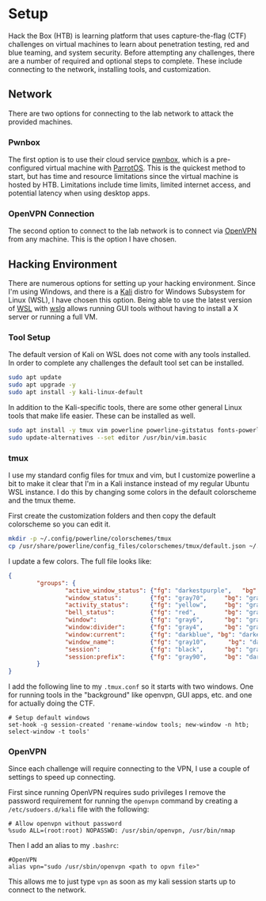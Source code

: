 # Setup

Hack the Box (HTB) is learning platform that uses capture-the-flag (CTF) challenges on virtual machines to learn about penetration testing, red and blue teaming, and system security.  Before attempting any challenges, there are a number of required and optional steps to complete.  These include connecting to the network, installing tools, and customization.

## Network

There are two options for connecting to the lab network to attack the provided machines.

### Pwnbox

The first option is to use their cloud service [pwnbox](https://help.hackthebox.com/en/articles/5185608-introduction-to-pwnbox "Introduction to pwnbox"), which is a pre-configured virtual machine with [ParrotOS](https://www.parrotsec.org/ "Parrot Security").  This is the quickest method to start, but has time and resource limitations since the virtual machine is hosted by HTB.  Limitations include time limits, limited internet access, and potential latency when using desktop apps.

### OpenVPN Connection

The second option to connect to the lab network is to connect via [OpenVPN](https://help.hackthebox.com/en/articles/5185687-introduction-to-lab-access "Introduction to Lab Access") from any machine.  This is the option I have chosen.

## Hacking Environment

There are numerous options for setting up your hacking environment.  Since I'm using Windows, and there is a [Kali](https://apps.microsoft.com/store/detail/kali-linux/9PKR34TNCV07?hl=en-us&gl=us&rtc=1 "Kali Linux for WSL") distro for Windows Subsystem for Linux (WSL), I have chosen this option.  Being able to use the latest version of [WSL](https://apps.microsoft.com/store/detail/windows-subsystem-for-linux/9P9TQF7MRM4R "Windows Subsystem for Linux") with [wslg](https://learn.microsoft.com/en-us/windows/wsl/tutorials/gui-apps "Run Linux GUI apps on the Windows Subsystem for Linux") allows running GUI tools without having to install a X server or running a full VM.

### Tool Setup

The default version of Kali on WSL does not come with any tools installed.  In order to complete any challenges the default tool set can be installed.

```bash
sudo apt update
sudo apt upgrade -y
sudo apt install -y kali-linux-default
```

In addition to the Kali-specific tools, there are some other general Linux tools that make life easier.  These can be installed as well.

```bash
sudo apt install -y tmux vim powerline powerline-gitstatus fonts-powerline firefox-esr
sudo update-alternatives --set editor /usr/bin/vim.basic
```

### tmux

I use my standard config files for tmux and vim, but I customize powerline a bit to make it clear that I'm in a Kali instance instead of my regular Ubuntu WSL instance.  I do this by changing some colors in the default colorscheme and the tmux theme.

First create the customization folders and then copy the default colorscheme so you can edit it.

```bash
mkdir -p ~/.config/powerline/colorschemes/tmux
cp /usr/share/powerline/config_files/colorschemes/tmux/default.json ~/.config/powerline/colorschemes/tmux/
```

I update a few colors.  The full file looks like:

```json
{
        "groups": {
                "active_window_status": {"fg": "darkestpurple",   "bg": "gray0",    "attrs": []},
                "window_status":        {"fg": "gray70",     "bg": "gray0",    "attrs": []},
                "activity_status":      {"fg": "yellow",     "bg": "gray0",    "attrs": []},
                "bell_status":          {"fg": "red",        "bg": "gray0",    "attrs": []},
                "window":               {"fg": "gray6",      "bg": "gray0",    "attrs": []},
                "window:divider":       {"fg": "gray4",      "bg": "gray0",    "attrs": []},
                "window:current":       {"fg": "darkblue", "bg": "darkestpurple", "attrs": []},
                "window_name":          {"fg": "gray10",      "bg": "darkestpurple", "attrs": ["bold"]},
                "session":              {"fg": "black",      "bg": "gray90",   "attrs": ["bold"]},
                "session:prefix":       {"fg": "gray90",     "bg": "darkestpurple", "attrs": ["bold"]}
        }
}
```

I add the following line to my `.tmux.conf` so it starts with two windows.  One for running tools in the "background" like openvpn, GUI apps, etc. and one for actually doing the CTF.

```shell
# Setup default windows
set-hook -g session-created 'rename-window tools; new-window -n htb; select-window -t tools'
```

### OpenVPN

Since each challenge will require connecting to the VPN, I use a couple of settings to speed up connecting.

First since running OpenVPN requires sudo privileges I remove the password requirement for running the `openvpn` command by creating a `/etc/sudoers.d/kali` file with the following:

```shell
# Allow openvpn without password
%sudo ALL=(root:root) NOPASSWD: /usr/sbin/openvpn, /usr/bin/nmap
```

Then I add an alias to my `.bashrc`:

```shell
#OpenVPN
alias vpn="sudo /usr/sbin/openvpn <path to opvn file>"
```

This allows me to just type `vpn` as soon as my kali session starts up to connect to the network.
